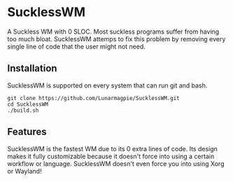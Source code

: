 # SucklessWM
A Suckless WM with 0 SLOC.
Most suckless programs suffer from having too much bloat. SucklessWM attemps to fix this problem by removing every single line of code that the user might not need.

## Installation
SucklessWM is supported on every system that can run git and bash.
```
git clone https://github.com/Lunarmagpie/SucklessWM.git
cd SucklessWM
./build.sh
```

## Features
SucklessWM is the fastest WM due to its 0 extra lines of code. Its design makes it fully customizable because it doesn't force into using a certain workflow or language. SucklessWM doesn't even force you into using Xorg or Wayland!
